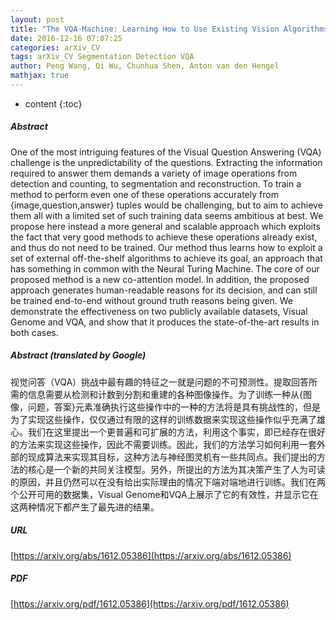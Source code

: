 ```yaml
---
layout: post
title: "The VQA-Machine: Learning How to Use Existing Vision Algorithms to Answer New Questions"
date: 2016-12-16 07:07:25
categories: arXiv_CV
tags: arXiv_CV Segmentation Detection VQA
author: Peng Wang, Qi Wu, Chunhua Shen, Anton van den Hengel
mathjax: true
---
```


* content
{:toc}

##### Abstract
One of the most intriguing features of the Visual Question Answering (VQA) challenge is the unpredictability of the questions. Extracting the information required to answer them demands a variety of image operations from detection and counting, to segmentation and reconstruction. To train a method to perform even one of these operations accurately from {image,question,answer} tuples would be challenging, but to aim to achieve them all with a limited set of such training data seems ambitious at best. We propose here instead a more general and scalable approach which exploits the fact that very good methods to achieve these operations already exist, and thus do not need to be trained. Our method thus learns how to exploit a set of external off-the-shelf algorithms to achieve its goal, an approach that has something in common with the Neural Turing Machine. The core of our proposed method is a new co-attention model. In addition, the proposed approach generates human-readable reasons for its decision, and can still be trained end-to-end without ground truth reasons being given. We demonstrate the effectiveness on two publicly available datasets, Visual Genome and VQA, and show that it produces the state-of-the-art results in both cases.

##### Abstract (translated by Google)
视觉问答（VQA）挑战中最有趣的特征之一就是问题的不可预测性。提取回答所需的信息需要从检测和计数到分割和重建的各种图像操作。为了训练一种从{图像，问题，答案}元素准确执行这些操作中的一种的方法将是具有挑战性的，但是为了实现这些操作，仅仅通过有限的这样的训练数据来实现这些操作似乎充满了雄心。我们在这里提出一个更普遍和可扩展的方法，利用这个事实，即已经存在很好的方法来实现这些操作，因此不需要训练。因此，我们的方法学习如何利用一套外部的现成算法来实现其目标，这种方法与神经图灵机有一些共同点。我们提出的方法的核心是一个新的共同关注模型。另外，所提出的方法为其决策产生了人为可读的原因，并且仍然可以在没有给出实际理由的情况下端对端地进行训练。我们在两个公开可用的数据集，Visual Genome和VQA上展示了它的有效性，并显示它在这两种情况下都产生了最先进的结果。

##### URL
[https://arxiv.org/abs/1612.05386](https://arxiv.org/abs/1612.05386)

##### PDF
[https://arxiv.org/pdf/1612.05386](https://arxiv.org/pdf/1612.05386)

